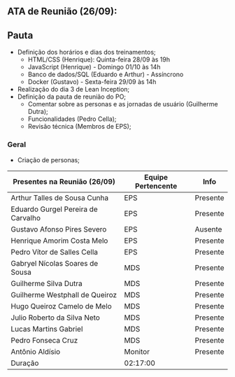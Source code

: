 ## ATA de Reunião (26/09):

## Pauta

* Definição dos horários e dias dos treinamentos;
  * HTML/CSS (Henrique): Quinta-feira 28/09 às 19h
  * JavaScript (Henrique) - Domingo 01/10 às 14h
  * Banco de dados/SQL (Eduardo e Arthur) - Assíncrono
  * Docker (Gustavo) - Sexta-feira 29/09 às 14h
* Realização do dia 3 de Lean Inception;
* Definição da pauta de reunião do PO;
  * Comentar sobre as personas e as jornadas de usuário (Guilherme Dutra);
  * Funcionalidades (Pedro Cella);
  * Revisão técnica (Membros de EPS);

### Geral


- Criação de personas;

| <b>Presentes na Reunião (26/09)</b> | <b>Equipe Pertencente</b> | <b>Info</b> |
| --- | --- | --- |
| Arthur Talles de Sousa Cunha | EPS | Presente |
| Eduardo Gurgel Pereira de Carvalho | EPS | Presente |
| Gustavo Afonso Pires Severo | EPS | Ausente |
| Henrique Amorim Costa Melo | EPS | Presente |
| Pedro Vítor de Salles Cella | EPS | Presente |
| Gabryel Nícolas Soares de Sousa | MDS | Presente |
| Guilherme Silva Dutra | MDS | Presente |
| Guilherme Westphall de Queiroz | MDS | Presente |
| Hugo Queiroz Camelo de Melo | MDS | Presente |
| Julio Roberto da Silva Neto | MDS | Presente |
| Lucas Martins Gabriel | MDS | Presente |
| Pedro Fonseca Cruz | MDS | Presente |
| Antônio Aldísio | Monitor | Presente |
| Duração | 02:17:00 |